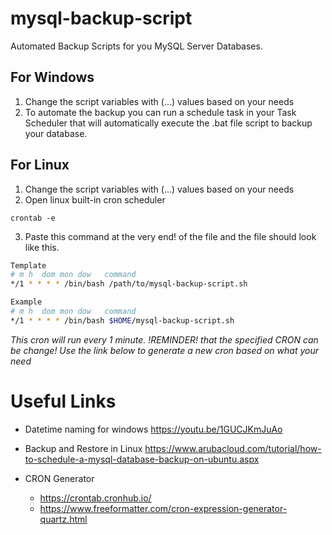 # mysql-backup-script
Automated Backup Scripts for you MySQL Server Databases.

## For Windows
1. Change the script variables with (...) values based on your needs
2. To automate the backup you can run a schedule task in your Task Scheduler that will automatically execute the .bat file script to backup your database.

## For Linux
1. Change the script variables with (...) values based on your needs
2. Open linux built-in cron scheduler
```
crontab -e
```

3. Paste this command at the very end! of the file and the file should look like this.
```bash
Template
# m h  dom mon dow   command
*/1 * * * * /bin/bash /path/to/mysql-backup-script.sh 

Example
# m h  dom mon dow   command
*/1 * * * * /bin/bash $HOME/mysql-backup-script.sh 
```
*This cron will run every 1 minute. !REMINDER! that the specified CRON can be change! Use the link below to generate a new cron based on what your need*

# Useful Links
- Datetime naming for windows
https://youtu.be/1GUCJKmJuAo

- Backup and Restore in Linux
https://www.arubacloud.com/tutorial/how-to-schedule-a-mysql-database-backup-on-ubuntu.aspx

- CRON Generator
  - https://crontab.cronhub.io/
  - https://www.freeformatter.com/cron-expression-generator-quartz.html




